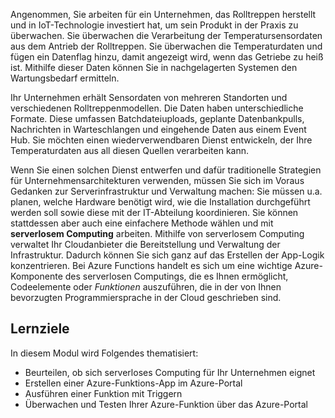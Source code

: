 Angenommen, Sie arbeiten für ein Unternehmen, das Rolltreppen herstellt und in IoT-Technologie investiert hat, um sein Produkt in der Praxis zu überwachen. Sie überwachen die Verarbeitung der Temperatursensordaten aus dem Antrieb der Rolltreppen. Sie überwachen die Temperaturdaten und fügen ein Datenflag hinzu, damit angezeigt wird, wenn das Getriebe zu heiß ist. Mithilfe dieser Daten können Sie in nachgelagerten Systemen den Wartungsbedarf ermitteln.

Ihr Unternehmen erhält Sensordaten von mehreren Standorten und verschiedenen Rolltreppenmodellen. Die Daten haben unterschiedliche Formate. Diese umfassen Batchdateiuploads, geplante Datenbankpulls, Nachrichten in Warteschlangen und eingehende Daten aus einem Event Hub. Sie möchten einen wiederverwendbaren Dienst entwickeln, der Ihre Temperaturdaten aus all diesen Quellen verarbeiten kann.

Wenn Sie einen solchen Dienst entwerfen und dafür traditionelle Strategien für Unternehmensarchitekturen verwenden, müssen Sie sich im Voraus Gedanken zur Serverinfrastruktur und Verwaltung machen: Sie müssen u.a. planen, welche Hardware benötigt wird, wie die Installation durchgeführt werden soll sowie diese mit der IT-Abteilung koordinieren. Sie können stattdessen aber auch eine einfachere Methode wählen und mit **serverlosem Computing** arbeiten. Mithilfe von serverlosem Computing verwaltet Ihr Cloudanbieter die Bereitstellung und Verwaltung der Infrastruktur. Dadurch können Sie sich ganz auf das Erstellen der App-Logik konzentrieren. Bei Azure Functions handelt es sich um eine wichtige Azure-Komponente des serverlosen Computings, die es Ihnen ermöglicht, Codeelemente oder *Funktionen* auszuführen, die in der von Ihnen bevorzugten Programmiersprache in der Cloud geschrieben sind.

## <a name="learning-objectives"></a>Lernziele

In diesem Modul wird Folgendes thematisiert:

- Beurteilen, ob sich serverloses Computing für Ihr Unternehmen eignet
- Erstellen einer Azure-Funktions-App im Azure-Portal
- Ausführen einer Funktion mit Triggern
- Überwachen und Testen Ihrer Azure-Funktion über das Azure-Portal
